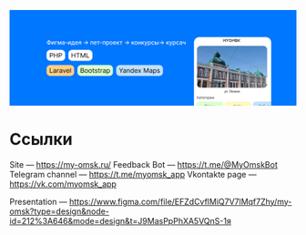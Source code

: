 ![Главная картинка бро](https://raw.githubusercontent.com/slenderik/my-omsk/0c607bf2bc57025ed5fd6e6de85f0a87121d4fe5/header.png)

# Ссылки
Site — https://my-omsk.ru/
Feedback Bot — https://t.me/@MyOmskBot
Telegram channel — https://t.me/myomsk_app
Vkontakte page — https://vk.com/myomsk_app

Presentation — https://www.figma.com/file/EFZdCvflMiQ7V7lMqf7Zhy/my-omsk?type=design&node-id=212%3A646&mode=design&t=J9MasPpPhXA5VQnS-1я
